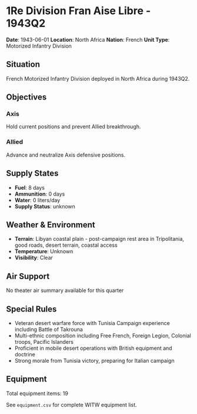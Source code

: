 # 1Re Division Fran Aise Libre - 1943Q2

**Date**: 1943-06-01
**Location**: North Africa
**Nation**: French
**Unit Type**: Motorized Infantry Division

## Situation

French Motorized Infantry Division deployed in North Africa during 1943Q2.

## Objectives

### Axis
Hold current positions and prevent Allied breakthrough.

### Allied
Advance and neutralize Axis defensive positions.

## Supply States

- **Fuel**: 8 days
- **Ammunition**: 0 days
- **Water**: 0 liters/day
- **Supply Status**: unknown

## Weather & Environment

- **Terrain**: Libyan coastal plain - post-campaign rest area in Tripolitania, good roads, desert terrain, coastal access
- **Temperature**: Unknown
- **Visibility**: Clear

## Air Support

No theater air summary available for this quarter

## Special Rules

- Veteran desert warfare force with Tunisia Campaign experience including Battle of Takrouna
- Multi-ethnic composition including Free French, Foreign Legion, Colonial troops, Pacific Islanders
- Proficient in mobile desert operations with British equipment and doctrine
- Strong morale from Tunisia victory, preparing for Italian campaign

## Equipment

Total equipment items: 19

See `equipment.csv` for complete WITW equipment list.

